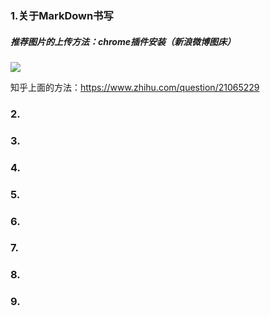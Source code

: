### 1.关于MarkDown书写

##### 推荐图片的上传方法：chrome插件安装（新浪微博图床）

![](http://ww1.sinaimg.cn/large/b06adeeegy1g0ilydhffrj21gs0pxwho.jpg)

知乎上面的方法：https://www.zhihu.com/question/21065229

### 2.
### 3.
### 4.
### 5.
### 6.
### 7.
### 8.
### 9.
